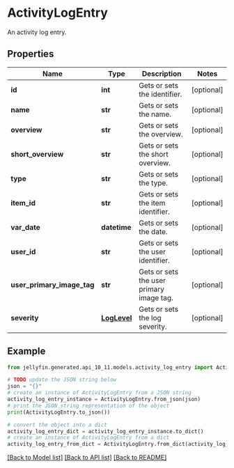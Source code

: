 # ActivityLogEntry

An activity log entry.

## Properties

Name | Type | Description | Notes
------------ | ------------- | ------------- | -------------
**id** | **int** | Gets or sets the identifier. | [optional] 
**name** | **str** | Gets or sets the name. | [optional] 
**overview** | **str** | Gets or sets the overview. | [optional] 
**short_overview** | **str** | Gets or sets the short overview. | [optional] 
**type** | **str** | Gets or sets the type. | [optional] 
**item_id** | **str** | Gets or sets the item identifier. | [optional] 
**var_date** | **datetime** | Gets or sets the date. | [optional] 
**user_id** | **str** | Gets or sets the user identifier. | [optional] 
**user_primary_image_tag** | **str** | Gets or sets the user primary image tag. | [optional] 
**severity** | [**LogLevel**](LogLevel.md) | Gets or sets the log severity. | [optional] 

## Example

```python
from jellyfin.generated.api_10_11.models.activity_log_entry import ActivityLogEntry

# TODO update the JSON string below
json = "{}"
# create an instance of ActivityLogEntry from a JSON string
activity_log_entry_instance = ActivityLogEntry.from_json(json)
# print the JSON string representation of the object
print(ActivityLogEntry.to_json())

# convert the object into a dict
activity_log_entry_dict = activity_log_entry_instance.to_dict()
# create an instance of ActivityLogEntry from a dict
activity_log_entry_from_dict = ActivityLogEntry.from_dict(activity_log_entry_dict)
```
[[Back to Model list]](../README.md#documentation-for-models) [[Back to API list]](../README.md#documentation-for-api-endpoints) [[Back to README]](../README.md)


